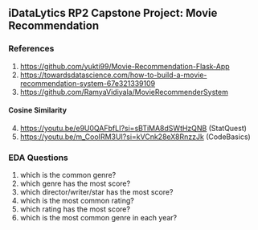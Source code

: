 ## iDataLytics RP2 Capstone Project: Movie Recommendation

### References

1. https://github.com/yukti99/Movie-Recommendation-Flask-App
2. https://towardsdatascience.com/how-to-build-a-movie-recommendation-system-67e321339109
3. https://github.com/RamyaVidiyala/MovieRecommenderSystem

#### Cosine Similarity

4. https://youtu.be/e9U0QAFbfLI?si=sBTiMA8dSWtHzQNB (StatQuest)
5. https://youtu.be/m_CooIRM3UI?si=kVCnk28eX8RnzzJk (CodeBasics)

### EDA Questions

1. which is the common genre?
2. which genre has the most score?
3. which director/writer/star has the most score?
4. which is the most common rating?
5. which rating has the most score?
6. which is the most common genre in each year?
